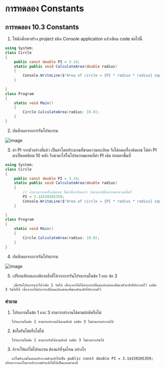 # การทดลอง Constants #

## การทดลอง 10.3 Constants ##

1. ให้นักศึกษาสร้าง project ชนิด Console application แล้วเขียน code ต่อไปนี้

``` cs
using System;
class Circle
{
    public const double PI = 3.14;
    static public void CalculateArea(double radius)
    {
        Console.WriteLine($"Area of circle = {PI * radius * radius} square unit.");
    }
    
}
class Program
{
    static void Main()
    {
        Circle.CalculateArea(radius: 10.0);
    }
}
```

2. บันทึกผลจากการรันโปรแกรม

![image](https://user-images.githubusercontent.com/92081884/168988372-c206e282-f1d1-4e82-a63a-9b42fccd0d8c.png)

3. ค่า PI จากตัวอย่างที่แล้ว เป็นค่าโดยประมาณที่ขาดความละเอียด จึงได้กดเครื่องคิดเลข ได้ค่า PI มาเป็นทศนิยม 10 หลัก จึงนำมาใส่ในโปรแกรมแทนที่ค่า PI เดิม ก่อนหาพื้นที่

```cs
using System;
class Circle
{
    public const double PI = 3.14;
    static public void CalculateArea(double radius)
    {
        // คำนวณจากเครื่องคิดเลข ได้ค่าที่ละเอียดกว่า จึงนำมาเปลี่ยนก่อนคำนวณพื้นที่
        PI = 3.14159265359;
        Console.WriteLine($"Area of circle = {PI * radius * radius} square unit.");
    }
    
}
class Program
{
    static void Main()
    {
        Circle.CalculateArea(radius: 10.0);
    }
}

```
4. บันทึกผลจากการรันโปรแกรม

![image](https://user-images.githubusercontent.com/92081884/168992499-2a295169-58fc-481e-a166-5de9daa52786.png)

5. เปรียบเทียบและอธิบายสิ่งที่ได้จากการรันโปรแกรมในข้อ 1 และ ข้อ 3
```
    เมื่อรันโปรแกรมจะได้ว่าข้อ 1 รันได้ เนื่องจากไม่ได้ทำการเปลี่ยนแปลงค่าคงที่ของตัวแปรที่ประกาศไว้ แต่ข้อ 3 รันไม่ได้ เนื่องจากได้ทำการเปลี่ยนแปลงค่าคงที่ของตัวแปรที่ประกาศไว้
```
### คำถาม ###
1. โปรแกรมในข้อ 1 และ 3 สามารถทำงานได้ตามปกติหรือไม่
```
   โปรแกรมในข้อ 1 สามารถทำงานได้ตามปกติ แต่ข้อ 3 ไม่สามารถทำงานได้
```
2. ข้อใดรันได้หรือไม่ได้
```
   โปรแกรมในข้อ 1 สามารถรันได้ตามปกติ แต่ข้อ 3 ไม่สามารถรันได้
```
3. ถ้าจะให้แก้ไขโปรแกรม ต้องแก้ที่จุดไหน อย่างไร
```
   แก้ไขตัวเลขในตอนประกาศตัวแปรให้เป็น public const double PI = 3.14159265359; หรืออาจจะแก้ไขการประกาศตัวแปรไม่ให้เป็นแบบค่าคงที่
```
